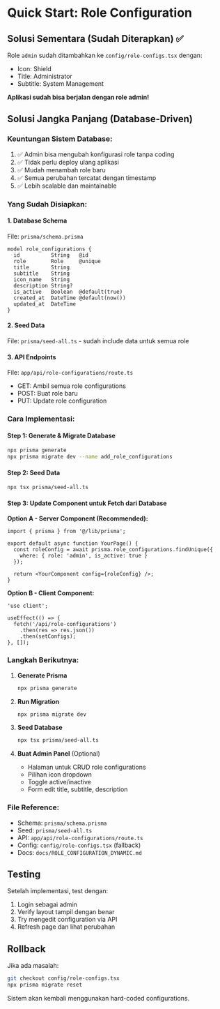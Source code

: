 # Quick Start: Role Configuration

## Solusi Sementara (Sudah Diterapkan) ✅

Role `admin` sudah ditambahkan ke `config/role-configs.tsx` dengan:
- Icon: Shield
- Title: Administrator
- Subtitle: System Management

**Aplikasi sudah bisa berjalan dengan role admin!**

## Solusi Jangka Panjang (Database-Driven)

### Keuntungan Sistem Database:
1. ✅ Admin bisa mengubah konfigurasi role tanpa coding
2. ✅ Tidak perlu deploy ulang aplikasi
3. ✅ Mudah menambah role baru
4. ✅ Semua perubahan tercatat dengan timestamp
5. ✅ Lebih scalable dan maintainable

### Yang Sudah Disiapkan:

#### 1. Database Schema
File: `prisma/schema.prisma`
```prisma
model role_configurations {
  id          String   @id
  role        Role     @unique
  title       String
  subtitle    String
  icon_name   String
  description String?
  is_active   Boolean  @default(true)
  created_at  DateTime @default(now())
  updated_at  DateTime
}
```

#### 2. Seed Data
File: `prisma/seed-all.ts` - sudah include data untuk semua role

#### 3. API Endpoints
File: `app/api/role-configurations/route.ts`
- GET: Ambil semua role configurations
- POST: Buat role baru
- PUT: Update role configuration

### Cara Implementasi:

#### Step 1: Generate & Migrate Database
```bash
npx prisma generate
npx prisma migrate dev --name add_role_configurations
```

#### Step 2: Seed Data
```bash
npx tsx prisma/seed-all.ts
```

#### Step 3: Update Component untuk Fetch dari Database

**Option A - Server Component (Recommended):**
```tsx
import { prisma } from '@/lib/prisma';

export default async function YourPage() {
  const roleConfig = await prisma.role_configurations.findUnique({
    where: { role: 'admin', is_active: true }
  });

  return <YourComponent config={roleConfig} />;
}
```

**Option B - Client Component:**
```tsx
'use client';

useEffect(() => {
  fetch('/api/role-configurations')
    .then(res => res.json())
    .then(setConfigs);
}, []);
```

### Langkah Berikutnya:

1. **Generate Prisma**
   ```bash
   npx prisma generate
   ```

2. **Run Migration**
   ```bash
   npx prisma migrate dev
   ```

3. **Seed Database**
   ```bash
   npx tsx prisma/seed-all.ts
   ```

4. **Buat Admin Panel** (Optional)
   - Halaman untuk CRUD role configurations
   - Pilihan icon dropdown
   - Toggle active/inactive
   - Form edit title, subtitle, description

### File Reference:
- Schema: `prisma/schema.prisma`
- Seed: `prisma/seed-all.ts`
- API: `app/api/role-configurations/route.ts`
- Config: `config/role-configs.tsx` (fallback)
- Docs: `docs/ROLE_CONFIGURATION_DYNAMIC.md`

## Testing

Setelah implementasi, test dengan:
1. Login sebagai admin
2. Verify layout tampil dengan benar
3. Try mengedit configuration via API
4. Refresh page dan lihat perubahan

## Rollback

Jika ada masalah:
```bash
git checkout config/role-configs.tsx
npx prisma migrate reset
```

Sistem akan kembali menggunakan hard-coded configurations.
